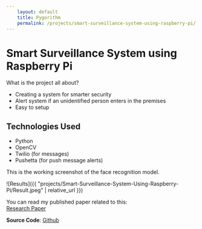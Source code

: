 ```yaml
---
    layout: default
    title: Pygorithm
    permalink: /projects/smart-surveillance-system-using-raspberry-pi/
---
```


# Smart Surveillance System using Raspberry Pi
What is the project all about?

- Creating a system for smarter security
- Alert system if an unidentified person enters in the premises
- Easy to setup

## Technologies Used

- Python
- OpenCV
- Twilio (for messages)
- Pushetta (for push message alerts)

This is the working screenshot of the face recognition model.<br /> 

![Results]({{ "projects/Smart-Surveillance-System-Using-Raspberry-Pi/Result.jpeg" | relative_url }})

You can read my published paper related to this:<br />
[Research Paper](http://www.ijarcce.com/upload/2017/april-17/IJARCCE%20117.pdf)

**Source Code**: [Github](https://github.com/OmkarPathak/Smart-Surveillance-System-using-Raspberry-Pi)